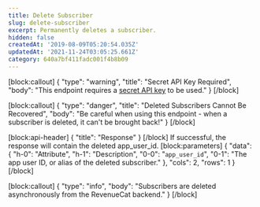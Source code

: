 ```yaml
---
title: Delete Subscriber
slug: delete-subscriber
excerpt: Permanently deletes a subscriber.
hidden: false
createdAt: '2019-08-09T05:20:54.035Z'
updatedAt: '2021-11-24T03:05:25.661Z'
category: 640a7bf411fadc001f4b8b09
---
```

[block:callout]
{
  "type": "warning",
  "title": "Secret API Key Required",
  "body": "This endpoint requires a [secret API key](doc:authentication) to be used."
}
[/block]

[block:callout]
{
  "type": "danger",
  "title": "Deleted Subscribers Cannot Be Recovered",
  "body": "Be careful when using this endpoint - when a subscriber is deleted, it can't be brought back!"
}
[/block]

[block:api-header]
{
  "title": "Response"
}
[/block]
If successful, the response will contain the deleted app_user_id. 
[block:parameters]
{
  "data": {
    "h-0": "Attribute",
    "h-1": "Description",
    "0-0": "`app_user_id`",
    "0-1": "The app user ID, or alias of the deleted subscriber."
  },
  "cols": 2,
  "rows": 1
}
[/block]

[block:callout]
{
  "type": "info",
  "body": "Subscribers are deleted asynchronously from the RevenueCat backend."
}
[/block]